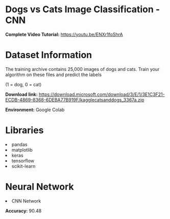 # Dogs vs Cats Image Classification - CNN

**Complete Video Tutorial:** https://youtu.be/ENXr1foShrA

# Dataset Information

The training archive contains 25,000 images of dogs and cats. Train your algorithm on these files and predict the labels

(1 = dog, 0 = cat)

**Download link:** https://download.microsoft.com/download/3/E/1/3E1C3F21-ECDB-4869-8368-6DEBA77B919F/kagglecatsanddogs_3367a.zip

**Environment:** Google Colab

# Libraries

<li>pandas
<li>matplotlib
<li>keras
<li>tensorflow
<li>scikit-learn

# Neural Network

<li>CNN Network
  
**Accuracy:** 90.48